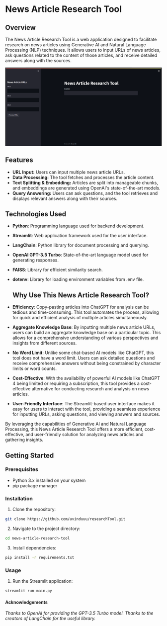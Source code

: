 # News Article Research Tool

## Overview

The News Article Research Tool is a web application designed to facilitate research on news articles using Generative AI and Natural Language Processing (NLP) techniques. It allows users to input URLs of news articles, ask questions related to the content of those articles, and receive detailed answers along with the sources.

![Tool Preview](preview.png)

## Features

- **URL Input:** Users can input multiple news article URLs.
- **Data Processing:** The tool fetches and processes the article content.
- **Text Splitting & Embedding:** Articles are split into manageable chunks, and embeddings are generated using OpenAI's state-of-the-art models.
- **Query Answering:** Users can ask questions, and the tool retrieves and displays relevant answers along with their sources.

## Technologies Used

- **Python**: Programming language used for backend development.
- **Streamlit**: Web application framework used for the user interface.
- **LangChain**: Python library for document processing and querying.
- **OpenAI GPT-3.5 Turbo**: State-of-the-art language model used for generating responses.
- **FAISS**: Library for efficient similarity search.
- **dotenv**: Library for loading environment variables from .env file.

  ## Why Use This News Article Research Tool?

- **Efficiency**: Copy-pasting articles into ChatGPT for analysis can be tedious and time-consuming. This tool automates the process, allowing for quick and efficient analysis of multiple articles simultaneously.

- **Aggregate Knowledge Base**: By inputting multiple news article URLs, users can build an aggregate knowledge base on a particular topic. This allows for a comprehensive understanding of various perspectives and insights from different sources.

- **No Word Limit**: Unlike some chat-based AI models like ChatGPT, this tool does not have a word limit. Users can ask detailed questions and receive comprehensive answers without being constrained by character limits or word counts.

- **Cost-Effective**: With the availability of powerful AI models like ChatGPT 4 being limited or requiring a subscription, this tool provides a cost-effective alternative for conducting research and analysis on news articles.

- **User-Friendly Interface**: The Streamlit-based user interface makes it easy for users to interact with the tool, providing a seamless experience for inputting URLs, asking questions, and viewing answers and sources.

By leveraging the capabilities of Generative AI and Natural Language Processing, this News Article Research Tool offers a more efficient, cost-effective, and user-friendly solution for analyzing news articles and gathering insights.


## Getting Started

### Prerequisites

- Python 3.x installed on your system
- pip package manager

### Installation

1. Clone the repository:

 ```bash
 git clone https://github.com/uvinduuu/researchTool.git
 ```
   
2. Navigate to the project directory:

```bash
cd news-article-research-tool
```

3. Install dependencies:

```bash
pip install -r requirements.txt
```

### Usage

1. Run the Streamlit application:

```bash
streamlit run main.py
```
#### Acknowledgements
*Thanks to OpenAI for providing the GPT-3.5 Turbo model.*
*Thanks to the creators of LangChain for the useful library.*
